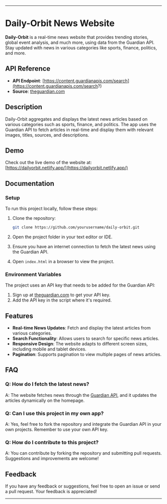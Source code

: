 

---

# Daily-Orbit News Website

**Daily-Orbit** is a real-time news website that provides trending stories, global event analysis, and much more, using data from the Guardian API. Stay updated with news in various categories like sports, finance, politics, and more.

## API Reference

- **API Endpoint**: [https://content.guardianapis.com/search](https://content.guardianapis.com/search?)
- **Source**: [theguardian.com](https://open-platform.theguardian.com/)

## Description

Daily-Orbit aggregates and displays the latest news articles based on various categories such as sports, finance, and politics. The app uses the Guardian API to fetch articles in real-time and display them with relevant images, titles, sources, and descriptions.

## Demo

Check out the live demo of the website at:  
[https://dailyorbit.netlify.app/](https://dailyorbit.netlify.app/)

## Documentation

### Setup

To run this project locally, follow these steps:

1. Clone the repository:
   ```bash
   git clone https://github.com/yourusername/daily-orbit.git
   ```

2. Open the project folder in your text editor or IDE.

3. Ensure you have an internet connection to fetch the latest news using the Guardian API.

4. Open `index.html` in a browser to view the project.

### Environment Variables

The project uses an API key that needs to be added for the Guardian API:

1. Sign up at [theguardian.com](https://open-platform.theguardian.com/) to get your API key.
2. Add the API key in the script where it's required.

## Features

- **Real-time News Updates**: Fetch and display the latest articles from various categories.
- **Search Functionality**: Allows users to search for specific news articles.
- **Responsive Design**: The website adapts to different screen sizes, including mobile and tablet devices.
- **Pagination**: Supports pagination to view multiple pages of news articles.

## FAQ

### Q: How do I fetch the latest news?
A: The website fetches news through the [Guardian API](https://content.guardianapis.com/search?), and it updates the articles dynamically on the homepage.

### Q: Can I use this project in my own app?
A: Yes, feel free to fork the repository and integrate the Guardian API in your own projects. Remember to use your own API key.

### Q: How do I contribute to this project?
A: You can contribute by forking the repository and submitting pull requests. Suggestions and improvements are welcome!

## Feedback

If you have any feedback or suggestions, feel free to open an issue or send a pull request. Your feedback is appreciated!

---
